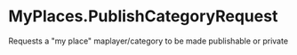 # MyPlaces.PublishCategoryRequest

Requests a "my place" maplayer/category to be made publishable or private
